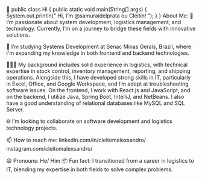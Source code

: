 👋 public class Hi {
    public static void main(String[] args) {
        System.out.println(" Hi, I’m @samuraidelprata ou Cleitin! ");
    }
}
About Me:
👀 I’m passionate about system development, logistics management, and technology. Currently, I’m on a journey to bridge these fields with innovative solutions.

🌱 I’m studying Systems Development at Senac Minas Gerais, Brazil, where I'm expanding my knowledge in both frontend and backend technologies.

👨🏾‍💻 My background includes solid experience in logistics, with technical expertise in stock control, inventory management, reporting, and shipping operations. Alongside this, I have developed strong skills in IT, particularly in Excel, Office, and Google Workspace, and I’m adept at troubleshooting software issues. On the frontend, I work with React.js and JavaScript, and on the backend, I utilize Java, Spring Boot, IntelliJ, and NetBeans. I also have a good understanding of relational databases like MySQL and SQL Server.

🌐 I’m looking to collaborate on software development and logistics technology projects.

📫 How to reach me: 
linkedin.com/in/cleitomalexsandro/
instagram.com/cleitomalexsandro/

😄 Pronouns: He/ Him
📦 Fun fact: I transitioned from a career in logistics to IT, blending my expertise in both fields to solve complex problems.
<!--- samuraidelprata/samuraidelprata is a ✨ special ✨ repository because its `README.md` appears on your GitHub profile. --->
